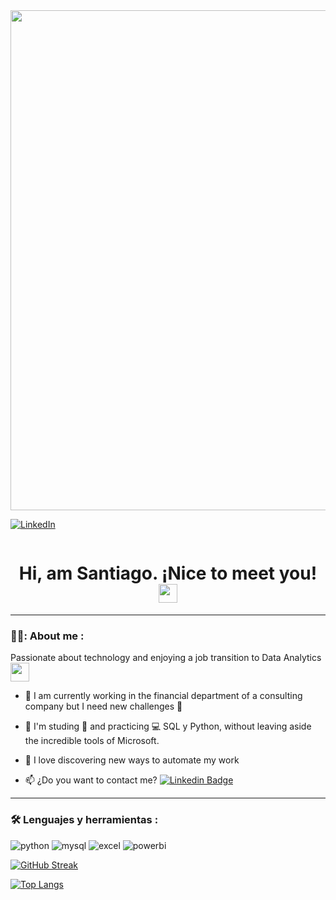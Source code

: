 <div id="header" align="center">
  <img decoding="async" src="https://github.com/santicar1809/banner_linkedin/blob/main/Banner%20para%20Linkedin%20Licenciado%20en%20marketing%20Corporativo%20Verde%20y%20blanco%20(1).png" width="800"/>
</div>

[![LinkedIn](https://img.shields.io/badge/LinkedIn-0077B5?style=for-the-badge&logo=linkedin&logoColor=white)](www.linkedin.com/in/santiago-cardenas18/)
<div id="badges" align="center">
<img decoding="async" src="https://visitor-badge-reloaded.herokuapp.com/badge?page_id=noelianav91.noelianav91&color=00cf00" alt=""/>
  <h1>
  Hi, am Santiago. ¡Nice to meet you!
  <img decoding="async" src="https://media.giphy.com/media/hvRJCLFzcasrR4ia7z/giphy.gif" width="30px"/>
</h1>

  ---
 <div id="header" align="left">

### 👨‍💻: About me :
 Passionate about technology and enjoying a job transition to Data Analytics<img decoding="async" src="https://media.giphy.com/media/WUlplcMpOCEmTGBtBW/giphy.gif" width="30">

* :telescope: I am currently working in the financial department of a consulting company but I need new challenges :muscle:

* :seedling: I'm studing :blue_book: and practicing :computer:  SQL y Python, without leaving aside the incredible tools of Microsoft.

* :heartbeat: I love discovering new ways to automate my work

* :mailbox: ¿Do you want to contact me? [![Linkedin Badge](https://img.shields.io/badge/-Santiago-blue?style=flat&logo=Linkedin&logoColor=white)](www.linkedin.com/in/santiago-cardenas18/)
---

### :hammer_and_wrench: Lenguajes y herramientas :
<div id="header" align="left">
    <img decoding="async" src="https://img.shields.io/badge/Python-3776AB?style=for-the-badge&logo=python&logoColor=white" alt="python"/>
  </a>
    <img decoding="async" src="https://img.shields.io/badge/MySQL-6DB33F?style=for-the-badge&logo=mysql&logoColor=white" alt="mysql"/>
  </a>
 <img decoding="async" src="https://img.shields.io/badge/Microsoft_Excel-217346?style=for-the-badge&logo=microsoft-excel&logoColor=white" alt="excel"/>
  </a>
 <img decoding="async" src="https://img.shields.io/badge/Power_BI-FFBE00?style=for-the-badge&logo=Power-BI&logoColor=white" alt="powerbi"/>
  </a>

</div>

 [![GitHub Streak](http://github-readme-streak-stats.herokuapp.com?user=santicar1809&theme=dark&background=000000)](https://git.io/streak-stats)

 [![Top Langs](https://github-readme-stats.vercel.app/api/top-langs/?username=santicar1809&layout=compact&theme=vision-friendly-dark)](https://github.com/anuraghazra/github-readme-stats)
<!---
santicar1809/santicar1809 is a ✨ special ✨ repository because its `README.md` (this file) appears on your GitHub profile.
You can click the Preview link to take a look at your changes.
--->
